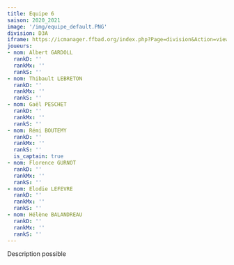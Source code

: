 ```yaml
---
title: Equipe 6
saison: 2020_2021
image: '/img/equipe_default.PNG'
division: D3A
iframe: https://icmanager.ffbad.org/index.php?Page=division&Action=view&ID_Division=6049&print=
joueurs:
- nom: Albert GARDOLL	
  rankD: ''
  rankMx: ''
  rankS: ''
- nom: Thibault LEBRETON
  rankD: ''
  rankMx: ''
  rankS: ''
- nom: Gaël PESCHET
  rankD: ''
  rankMx: ''
  rankS: ''
- nom: Rémi BOUTEMY
  rankD: ''
  rankMx: ''
  rankS: ''
  is_captain: true
- nom: Florence GURNOT
  rankD: ''
  rankMx: ''
  rankS: ''
- nom: Elodie LEFEVRE
  rankD: ''
  rankMx: ''
  rankS: ''
- nom: Hélène BALANDREAU
  rankD: ''
  rankMx: ''
  rankS: ''
---
```


Description possible
